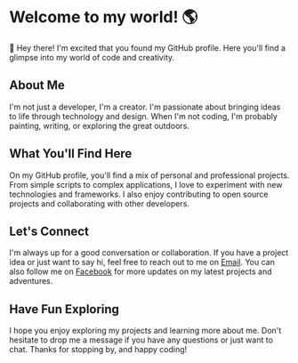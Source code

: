 # Welcome to my world! 🌎
👋 Hey there! I'm excited that you found my GitHub profile. Here you'll find a glimpse into my world of code and creativity.

## About Me
I'm not just a developer, I'm a creator. I'm passionate about bringing ideas to life through technology and design. When I'm not coding, I'm probably painting, writing, or exploring the great outdoors.

## What You'll Find Here
On my GitHub profile, you'll find a mix of personal and professional projects. From simple scripts to complex applications, I love to experiment with new technologies and frameworks. I also enjoy contributing to open source projects and collaborating with other developers.

## Let's Connect
I'm always up for a good conversation or collaboration. If you have a project idea or just want to say hi, feel free to reach out to me on [Email](mailto:karnabipu@gmail.com). You can also follow me on [Facebook](https://www.facebook.com/karnabiplov/) for more updates on my latest projects and adventures.

## Have Fun Exploring
I hope you enjoy exploring my projects and learning more about me. Don't hesitate to drop me a message if you have any questions or just want to chat. Thanks for stopping by, and happy coding!
